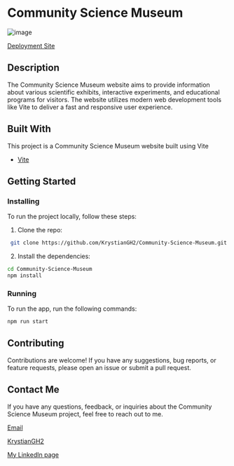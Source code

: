 # Community Science Museum

![image](https://iili.io/H4KkhPe.jpg)

[Deployment Site](https://communitysciencemuseum-kgc.netlify.app/)



## Description

The Community Science Museum website aims to provide information about various scientific exhibits, interactive experiments, and educational programs for visitors. The website utilizes modern web development tools like Vite to deliver a fast and responsive user experience.

## Built With

This project is a Community Science Museum website built using Vite

- [Vite](https://vitejs.dev/)

## Getting Started

### Installing

To run the project locally, follow these steps:

1. Clone the repo:

```bash
 git clone https://github.com/KrystianGH2/Community-Science-Museum.git
```

2. Install the dependencies:

```bash
cd Community-Science-Museum
npm install
```

### Running

To run the app, run the following commands:

```bash
npm run start
```

## Contributing

Contributions are welcome! If you have any suggestions, bug reports, or feature requests, please open an issue or submit a pull request.

## Contact Me

If you have any questions, feedback, or inquiries about the Community Science Museum project, feel free to reach out to me.

[Email](mailto:kgcdronio@gmail.com)

[KrystianGH2](https://github.com/KrystianGH2)


[My LinkedIn page](https://www.linkedin.com/in/krystian-cruz-28a130269)

